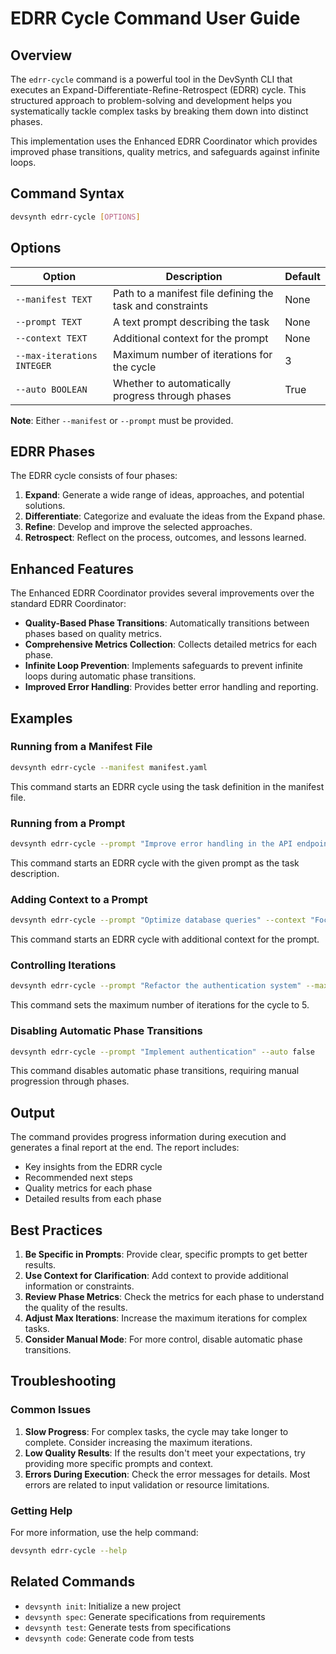 # EDRR Cycle Command User Guide

## Overview

The `edrr-cycle` command is a powerful tool in the DevSynth CLI that executes an Expand-Differentiate-Refine-Retrospect (EDRR) cycle. This structured approach to problem-solving and development helps you systematically tackle complex tasks by breaking them down into distinct phases.

This implementation uses the Enhanced EDRR Coordinator which provides improved phase transitions, quality metrics, and safeguards against infinite loops.

## Command Syntax

```bash
devsynth edrr-cycle [OPTIONS]
```

## Options

| Option | Description | Default |
|--------|-------------|---------|
| `--manifest TEXT` | Path to a manifest file defining the task and constraints | None |
| `--prompt TEXT` | A text prompt describing the task | None |
| `--context TEXT` | Additional context for the prompt | None |
| `--max-iterations INTEGER` | Maximum number of iterations for the cycle | 3 |
| `--auto BOOLEAN` | Whether to automatically progress through phases | True |

**Note**: Either `--manifest` or `--prompt` must be provided.

## EDRR Phases

The EDRR cycle consists of four phases:

1. **Expand**: Generate a wide range of ideas, approaches, and potential solutions.
2. **Differentiate**: Categorize and evaluate the ideas from the Expand phase.
3. **Refine**: Develop and improve the selected approaches.
4. **Retrospect**: Reflect on the process, outcomes, and lessons learned.

## Enhanced Features

The Enhanced EDRR Coordinator provides several improvements over the standard EDRR Coordinator:

- **Quality-Based Phase Transitions**: Automatically transitions between phases based on quality metrics.
- **Comprehensive Metrics Collection**: Collects detailed metrics for each phase.
- **Infinite Loop Prevention**: Implements safeguards to prevent infinite loops during automatic phase transitions.
- **Improved Error Handling**: Provides better error handling and reporting.

## Examples

### Running from a Manifest File

```bash
devsynth edrr-cycle --manifest manifest.yaml
```

This command starts an EDRR cycle using the task definition in the manifest file.

### Running from a Prompt

```bash
devsynth edrr-cycle --prompt "Improve error handling in the API endpoints"
```

This command starts an EDRR cycle with the given prompt as the task description.

### Adding Context to a Prompt

```bash
devsynth edrr-cycle --prompt "Optimize database queries" --context "Focus on reducing N+1 queries"
```

This command starts an EDRR cycle with additional context for the prompt.

### Controlling Iterations

```bash
devsynth edrr-cycle --prompt "Refactor the authentication system" --max-iterations 5
```

This command sets the maximum number of iterations for the cycle to 5.

### Disabling Automatic Phase Transitions

```bash
devsynth edrr-cycle --prompt "Implement authentication" --auto false
```

This command disables automatic phase transitions, requiring manual progression through phases.

## Output

The command provides progress information during execution and generates a final report at the end. The report includes:

- Key insights from the EDRR cycle
- Recommended next steps
- Quality metrics for each phase
- Detailed results from each phase

## Best Practices

1. **Be Specific in Prompts**: Provide clear, specific prompts to get better results.
2. **Use Context for Clarification**: Add context to provide additional information or constraints.
3. **Review Phase Metrics**: Check the metrics for each phase to understand the quality of the results.
4. **Adjust Max Iterations**: Increase the maximum iterations for complex tasks.
5. **Consider Manual Mode**: For more control, disable automatic phase transitions.

## Troubleshooting

### Common Issues

1. **Slow Progress**: For complex tasks, the cycle may take longer to complete. Consider increasing the maximum iterations.
2. **Low Quality Results**: If the results don't meet your expectations, try providing more specific prompts and context.
3. **Errors During Execution**: Check the error messages for details. Most errors are related to input validation or resource limitations.

### Getting Help

For more information, use the help command:

```bash
devsynth edrr-cycle --help
```

## Related Commands

- `devsynth init`: Initialize a new project
- `devsynth spec`: Generate specifications from requirements
- `devsynth test`: Generate tests from specifications
- `devsynth code`: Generate code from tests